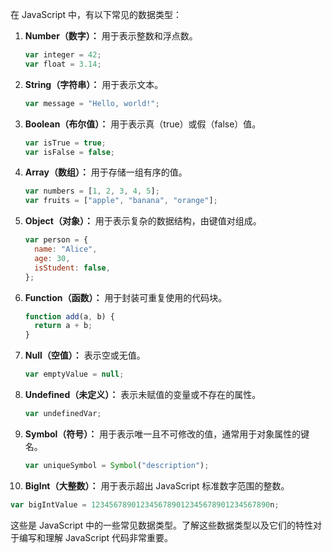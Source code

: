 在 JavaScript 中，有以下常见的数据类型：

1. **Number（数字）：** 用于表示整数和浮点数。

   ```javascript
   var integer = 42;
   var float = 3.14;
   ```

2. **String（字符串）：** 用于表示文本。

   ```javascript
   var message = "Hello, world!";
   ```

3. **Boolean（布尔值）：** 用于表示真（true）或假（false）值。

   ```javascript
   var isTrue = true;
   var isFalse = false;
   ```

4. **Array（数组）：** 用于存储一组有序的值。

   ```javascript
   var numbers = [1, 2, 3, 4, 5];
   var fruits = ["apple", "banana", "orange"];
   ```

5. **Object（对象）：** 用于表示复杂的数据结构，由键值对组成。

   ```javascript
   var person = {
     name: "Alice",
     age: 30,
     isStudent: false,
   };
   ```

6. **Function（函数）：** 用于封装可重复使用的代码块。

   ```javascript
   function add(a, b) {
     return a + b;
   }
   ```

7. **Null（空值）：** 表示空或无值。

   ```javascript
   var emptyValue = null;
   ```

8. **Undefined（未定义）：** 表示未赋值的变量或不存在的属性。

   ```javascript
   var undefinedVar;
   ```

9. **Symbol（符号）：** 用于表示唯一且不可修改的值，通常用于对象属性的键名。

   ```javascript
   var uniqueSymbol = Symbol("description");
   ```

10. **BigInt（大整数）：** 用于表示超出 JavaScript 标准数字范围的整数。

```javascript
var bigIntValue = 1234567890123456789012345678901234567890n;
```

这些是 JavaScript 中的一些常见数据类型。了解这些数据类型以及它们的特性对于编写和理解 JavaScript 代码非常重要。
